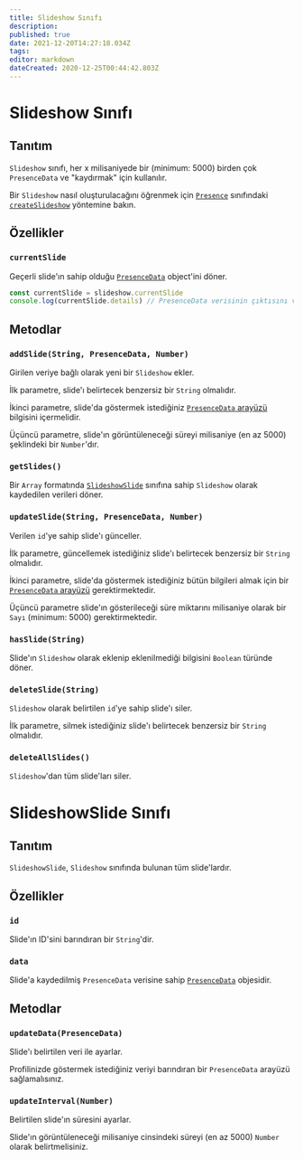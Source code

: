 ```yaml
---
title: Slideshow Sınıfı
description:
published: true
date: 2021-12-20T14:27:18.034Z
tags:
editor: markdown
dateCreated: 2020-12-25T00:44:42.803Z
---
```


# Slideshow Sınıfı

## Tanıtım

`Slideshow` sınıfı, her x milisaniyede bir (minimum: 5000) birden çok `PresenceData` ve "kaydırmak" için kullanılır.

Bir `Slideshow` nasıl oluşturulacağını öğrenmek için [`Presence`](/dev/presence/class) sınıfındaki [`createSlideshow`](/dev/presence/class#createslideshow) yöntemine bakın.

## Özellikler

### `currentSlide`

Geçerli slide'ın sahip olduğu [`PresenceData`](/dev/presence/class#presencedata-interface) object'ini döner.

```ts
const currentSlide = slideshow.currentSlide
console.log(currentSlide.details) // PresenceData verisinin çıktısını verecektir
```

## Metodlar

### `addSlide(String, PresenceData, Number)`

Girilen veriye bağlı olarak yeni bir `Slideshow` ekler.

İlk parametre, slide'ı belirtecek benzersiz bir `String` olmalıdır.

İkinci parametre, slide'da göstermek istediğiniz [`PresenceData` arayüzü](/dev/presence/class#presencedata-interface) bilgisini içermelidir.

Üçüncü parametre, slide'ın görüntüleneceği süreyi milisaniye (en az 5000) şeklindeki bir `Number`'dır.

### `getSlides()`

Bir `Array` formatında [`SlideshowSlide`](#slideshowslide-class) sınıfına sahip `Slideshow` olarak kaydedilen verileri döner.

### `updateSlide(String, PresenceData, Number)`

Verilen `id`'ye sahip slide'ı günceller.

İlk parametre, güncellemek istediğiniz slide'ı belirtecek benzersiz bir `String` olmalıdır.

İkinci parametre, slide'da göstermek istediğiniz bütün bilgileri almak için bir [`PresenceData` arayüzü](/dev/presence/class#presencedata-interface) gerektirmektedir.

Üçüncü parametre slide'ın gösterileceği süre miktarını milisaniye olarak bir `Sayı` (minimum: 5000) gerektirmektedir.

### `hasSlide(String)`

Slide'ın `Slideshow` olarak eklenip eklenilmediği bilgisini `Boolean` türünde döner.

### `deleteSlide(String)`

`Slideshow` olarak belirtilen `id`'ye sahip slide'ı siler.

İlk parametre, silmek istediğiniz slide'ı belirtecek benzersiz bir `String` olmalıdır.

### `deleteAllSlides()`

`Slideshow`'dan tüm slide'ları siler.

# SlideshowSlide Sınıfı

## Tanıtım

`SlideshowSlide`, `Slideshow` sınıfında bulunan tüm slide'lardır.

## Özellikler

### `id`

Slide'ın ID'sini barındıran bir `String`'dir.

### `data`

Slide'a kaydedilmiş `PresenceData` verisine sahip [`PresenceData`](/dev/presence/class#presencedata-interface) objesidir.

## Metodlar

### `updateData(PresenceData)`

Slide'ı belirtilen veri ile ayarlar.

Profilinizde göstermek istediğiniz veriyi barındıran bir `PresenceData` arayüzü sağlamalısınız.

### `updateInterval(Number)`

Belirtilen slide'ın süresini ayarlar.

Slide'ın görüntüleneceği milisaniye cinsindeki süreyi (en az 5000) `Number` olarak belirtmelisiniz.
